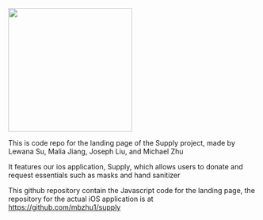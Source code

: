 <img src="https://github.com/mbzhu1/supply-webs/blob/master/src/resources/supply.svg?raw=true" width="250">

This is code repo for the landing page of the Supply project, made by Lewana Su, Malia Jiang, Joseph Liu, and Michael Zhu 

It features our ios application, Supply, which allows users to donate and request essentials such as masks and hand sanitizer

This github repository contain the Javascript code for the landing page, the repository for the actual iOS application is at https://github.com/mbzhu1/supply
